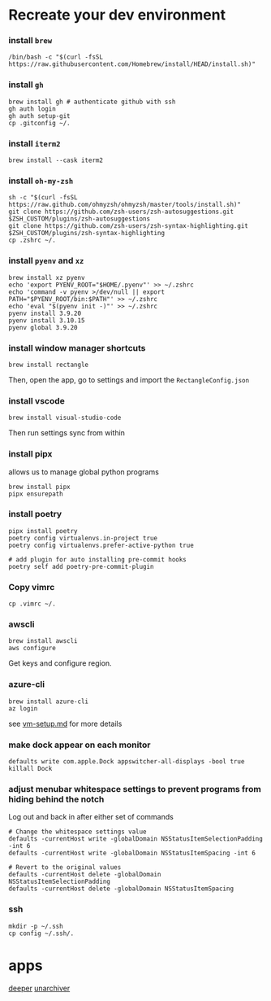 # Recreate your dev environment

### install `brew`
`/bin/bash -c "$(curl -fsSL https://raw.githubusercontent.com/Homebrew/install/HEAD/install.sh)"`

### install `gh`
```shell
brew install gh # authenticate github with ssh
gh auth login
gh auth setup-git
cp .gitconfig ~/.
```

### install `iterm2`
```shell
brew install --cask iterm2
```

### install `oh-my-zsh`
```shell
sh -c "$(curl -fsSL https://raw.github.com/ohmyzsh/ohmyzsh/master/tools/install.sh)"
git clone https://github.com/zsh-users/zsh-autosuggestions.git $ZSH_CUSTOM/plugins/zsh-autosuggestions
git clone https://github.com/zsh-users/zsh-syntax-highlighting.git $ZSH_CUSTOM/plugins/zsh-syntax-highlighting
cp .zshrc ~/.
```

### install `pyenv` and `xz`
```shell
brew install xz pyenv
echo 'export PYENV_ROOT="$HOME/.pyenv"' >> ~/.zshrc
echo 'command -v pyenv >/dev/null || export PATH="$PYENV_ROOT/bin:$PATH"' >> ~/.zshrc
echo 'eval "$(pyenv init -)"' >> ~/.zshrc
pyenv install 3.9.20
pyenv install 3.10.15
pyenv global 3.9.20
```

### install window manager shortcuts
```shell
brew install rectangle
```

Then, open the app, go to settings and import the `RectangleConfig.json`


### install vscode
```shell 
brew install visual-studio-code
```
Then run settings sync from within

### install pipx
allows us to manage global python programs
```shell
brew install pipx
pipx ensurepath
```

### install poetry
```shell
pipx install poetry
poetry config virtualenvs.in-project true
poetry config virtualenvs.prefer-active-python true

# add plugin for auto installing pre-commit hooks
poetry self add poetry-pre-commit-plugin
```

### Copy vimrc
```shell
cp .vimrc ~/.
```

### awscli
```shell
brew install awscli
aws configure
```
Get keys and configure region.

### azure-cli
```shell
brew install azure-cli
az login
```
see [vm-setup.md](./vm-setup.md) for more details

### make dock appear on each monitor
```shell
defaults write com.apple.Dock appswitcher-all-displays -bool true
killall Dock
```

### adjust menubar whitespace settings to prevent programs from hiding behind the notch

Log out and back in after either set of commands

```shell
# Change the whitespace settings value
defaults -currentHost write -globalDomain NSStatusItemSelectionPadding -int 6
defaults -currentHost write -globalDomain NSStatusItemSpacing -int 6
```

```shell
# Revert to the original values
defaults -currentHost delete -globalDomain NSStatusItemSelectionPadding
defaults -currentHost delete -globalDomain NSStatusItemSpacing
```

### ssh
```shell
mkdir -p ~/.ssh
cp config ~/.ssh/.
```

# apps
[deeper](https://www.titanium-software.fr/en/deeper.html)
[unarchiver](https://theunarchiver.com)

